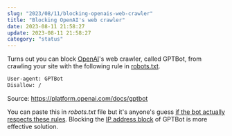 ```yaml
---
slug: "2023/08/11/blocking-openais-web-crawler"
title: "Blocking OpenAI's web crawler"
date: 2023-08-11 21:58:27
update: 2023-08-11 21:58:27
category: "status"
---
```


Turns out you can block [OpenAI](https://openai.com/)'s web crawler, called GPTBot, from crawling your site with the following rule in [robots.txt](https://en.wikipedia.org/wiki/Robots.txt).

```robots.txt
User-agent: GPTBot
Disallow: /
```

Source: https://platform.openai.com/docs/gptbot

You can paste this in _robots.txt_ file but it's anyone's guess [if the bot actually respects these rules](https://news.ycombinator.com/item?id=37030568). Blocking the [IP address block](https://openai.com/gptbot-ranges.txt) of GPTBot is more effective solution.
